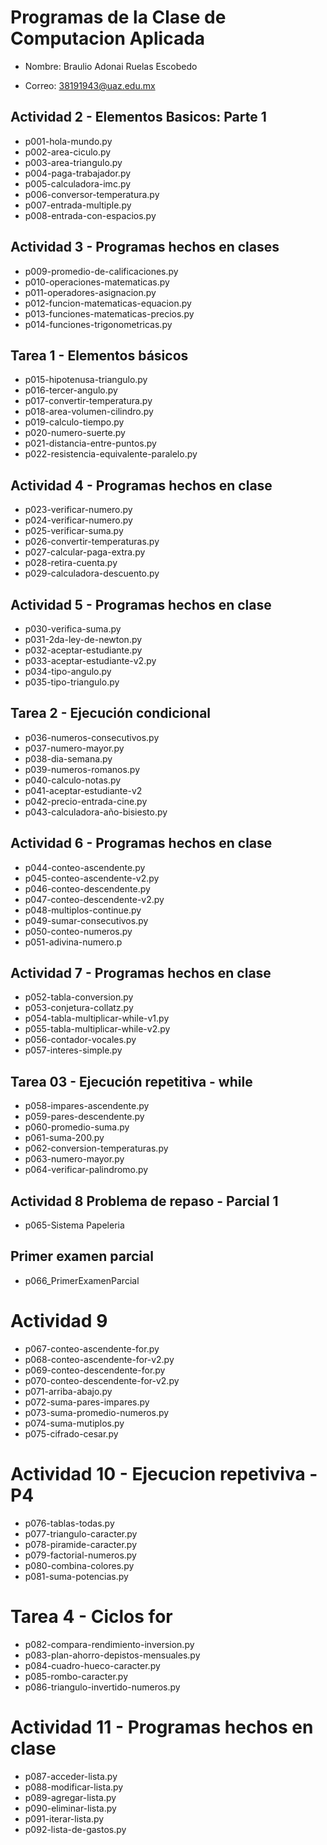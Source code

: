 # Programas de la Clase de Computacion Aplicada

- Nombre: Braulio Adonai Ruelas Escobedo 

- Correo: 38191943@uaz.edu.mx

## Actividad 2 - Elementos Basicos: Parte 1
- p001-hola-mundo.py
- p002-area-ciculo.py
- p003-area-triangulo.py
- p004-paga-trabajador.py
- p005-calculadora-imc.py
- p006-conversor-temperatura.py
- p007-entrada-multiple.py
- p008-entrada-con-espacios.py

## Actividad 3 - Programas hechos en clases
- p009-promedio-de-calificaciones.py
- p010-operaciones-matematicas.py
- p011-operadores-asignacion.py
- p012-funcion-matematicas-equacion.py
- p013-funciones-matematicas-precios.py
- p014-funciones-trigonometricas.py

## Tarea 1 - Elementos básicos
- p015-hipotenusa-triangulo.py
- p016-tercer-angulo.py
- p017-convertir-temperatura.py
- p018-area-volumen-cilindro.py
- p019-calculo-tiempo.py
- p020-numero-suerte.py
- p021-distancia-entre-puntos.py
- p022-resistencia-equivalente-paralelo.py

## Actividad 4 - Programas hechos en clase
- p023-verificar-numero.py
- p024-verificar-numero.py
- p025-verificar-suma.py
- p026-convertir-temperaturas.py
- p027-calcular-paga-extra.py
- p028-retira-cuenta.py
- p029-calculadora-descuento.py

## Actividad 5 - Programas hechos en clase
- p030-verifica-suma.py
- p031-2da-ley-de-newton.py
- p032-aceptar-estudiante.py
- p033-aceptar-estudiante-v2.py
- p034-tipo-angulo.py
- p035-tipo-triangulo.py

## Tarea 2 - Ejecución condicional
- p036-numeros-consecutivos.py
- p037-numero-mayor.py
- p038-dia-semana.py
- p039-numeros-romanos.py
- p040-calculo-notas.py
- p041-aceptar-estudiante-v2
- p042-precio-entrada-cine.py
- p043-calculadora-año-bisiesto.py

## Actividad 6 - Programas hechos en clase
- p044-conteo-ascendente.py
- p045-conteo-ascendente-v2.py
- p046-conteo-descendente.py
- p047-conteo-descendente-v2.py
- p048-multiplos-continue.py
- p049-sumar-consecutivos.py
- p050-conteo-numeros.py
- p051-adivina-numero.p

## Actividad 7 - Programas hechos en clase
- p052-tabla-conversion.py
- p053-conjetura-collatz.py
- p054-tabla-multiplicar-while-v1.py
- p055-tabla-multiplicar-while-v2.py
- p056-contador-vocales.py
- p057-interes-simple.py

## Tarea 03 - Ejecución repetitiva - while
- p058-impares-ascendente.py
- p059-pares-descendente.py
- p060-promedio-suma.py
- p061-suma-200.py
- p062-conversion-temperaturas.py
- p063-numero-mayor.py
- p064-verificar-palindromo.py

## Actividad 8 Problema de repaso - Parcial 1 
- p065-Sistema Papeleria

##  Primer examen parcial
- p066_PrimerExamenParcial

# Actividad 9 
- p067-conteo-ascendente-for.py
- p068-conteo-ascendente-for-v2.py
- p069-conteo-descendente-for.py
- p070-conteo-descendente-for-v2.py
- p071-arriba-abajo.py
- p072-suma-pares-impares.py
- p073-suma-promedio-numeros.py
- p074-suma-mutiplos.py
- p075-cifrado-cesar.py

# Actividad 10 - Ejecucion repetiviva -P4
- p076-tablas-todas.py
- p077-triangulo-caracter.py
- p078-piramide-caracter.py
- p079-factorial-numeros.py
- p080-combina-colores.py
- p081-suma-potencias.py

# Tarea 4 - Ciclos for
- p082-compara-rendimiento-inversion.py
- p083-plan-ahorro-depistos-mensuales.py
- p084-cuadro-hueco-caracter.py
- p085-rombo-caracter.py
- p086-triangulo-invertido-numeros.py

# Actividad 11 - Programas hechos en clase 
- p087-acceder-lista.py
- p088-modificar-lista.py
- p089-agregar-lista.py
- p090-eliminar-lista.py
- p091-iterar-lista.py
- p092-lista-de-gastos.py

  



